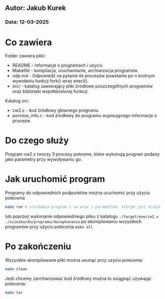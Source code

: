 ## Autor: Jakub Kurek

### Data: 12-03-2025

# Co zawiera

Folder zawiera pliki:
- README - informacje o programach i użyciu
- Makefile - kompilacja, uruchamianie, archiwizacja programów
- odp.md - Odpowiedź na pytanie ile procesów powstanie po n krotnym wywołaniu funkcji fork() wraz execl().
- src/ - katalog zawierający pliki źródłowe poszczególnych programów oraz biblioteki współdzielonej funkcji:

Katalog src:
- cw2.c - kod źródłowy głownego programu
- porcess_info.c - kod źródłowy do programu wypisującego informacje o procesie.

# Do czego służy

Program cw2.x tworzy 3 procesy potomne, które wykonują program podany jako parametry przy wywoływaniu go.

# Jak uruchomić program

Programy do odpowiednich podpunktów można uruchomić przy użyciu polecenia
```bash
make run # uruchamia program z cw wraz z parametrem, którym jest ścieżka do programu wypisującego informacje o procesie potomnym
```
lub poprzez wykonanie odpowiedniego pliku z katalogu `./target/exe/cw2.x ./sciezka/do/programu/do/wykonania` po skompilowaniu wszystkich programów przy użyciu polecenia `make all`

# Po zakończeniu

Wszystkie skompilowane pliki można usunąć przy uzyciu polecenia:
```bash
make clean
```
Jeśli chcemy zarchiwizować kod źródłowy można to osiągnąć używając polecenia:
```bash
make tar
```